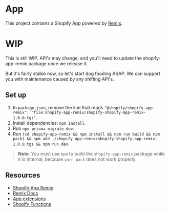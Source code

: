 # App

This project contains a Shopify App powered by [Remix](https://remix.run/).

# WIP

This is still WIP. API's may change, and you'll need to update the shopify-app-remix package once we release it.

But it's fairly stable now, so let's start dog fooding ASAP. We can support you with maintenance caused by any shifting API's.

## Set up

1. In `package.json`, remove the line that reads `"@shopify/shopify-app-remix": "file:shopify-app-remix/shopify-shopify-app-remix-1.0.0.tgz"`.
1. Install dependencies: `npm install`.
1. Run `npx prisma migrate dev`.
1. Run `(cd shopify-app-remix && npm install && npm run build && npm pack) && npm add ./shopify-app-remix/shopify-shopify-app-remix-1.0.0.tgz && npm run dev`.

> **Note**: You must use `npm` to build the `shopify-app-remix` package while it is internal, because `yarn pack` does not work properly.

## Resources

- [Shopify App Remix]('./shopify-app-remix/README.md)
- [Remix Docs](https://remix.run/docs/en/v1)
- [App extensions](https://shopify.dev/docs/apps/app-extensions/list)
- [Shopify Functions](https://shopify.dev/docs/api/functions)
